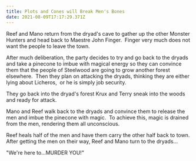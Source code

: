 ```yaml
---
title: Plots and Cones will Break Men's Bones
date: 2021-08-09T17:17:29.371Z
---
```

<!--StartFragment-->

Reef and Mano return from the dryad's cave to gather up the other Monster Hunters and head back to Maestre John Finger.  Finger very much does not want the people to leave the town. 

After much deliberation, the party decides to try and go back to the dryads and take a pinecone to imbue with magical energy so they can convince them that the people of Steelwood are going to grow another forest elsewhere.  Then they plan on attacking the dryads, thinking they are either lying about Licheros,  or he is simply job security.

They go back into the dryad's forest Krux and Terry sneak into the woods and ready for attack. 

Mano and Reef walk back to the dryads and convince them to release the men and imbue the pinecone with magic.  To achieve this, magic is drained from the men, rendering them all unconscious.

Reef heals half of the men and have them carry the other half back to town.  After getting the men on their way, Reef and Mano turn to the dryads…

"We're here to…MURDER YOU!"

<!--EndFragment-->
